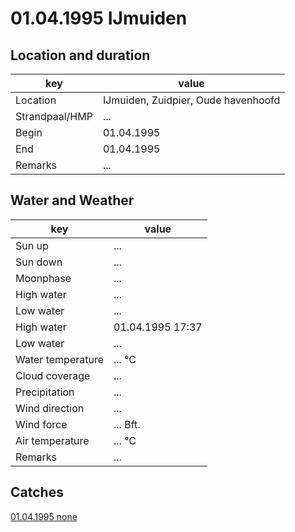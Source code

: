 # 01.04.1995 IJmuiden

## Location and duration

key | value |
----|-------|
Location | IJmuiden, Zuidpier, Oude havenhoofd |
Strandpaal/HMP | ... |
Begin | 01.04.1995 |
End | 01.04.1995 |
Remarks | ... |

## Water and Weather

key | value |
----|-------|
Sun up | ... |
Sun down | ... |
Moonphase | ... |
High water | ... |
Low water | ... |
High water | 01.04.1995 17:37 |
Low water | ... |
Water temperature | ... °C |
Cloud coverage | ... |
Precipitation | ... |
Wind direction | ... |
Wind force | ... Bft. |
Air temperature | ... °C |
Remarks | ... |

## Catches

[01.04.1995 none](catches/19950401_none.md)

